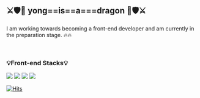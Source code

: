 
## ⚔️🛡️🐉 yong==is==a===dragon  🐉🛡️⚔️

I am working towards becoming a front-end developer and am currently in the preparation stage. 🔥🔥

<br>

### 💡Front-end Stacks💡
         
<img src="https://img.shields.io/badge/HTML5-E34F26?style=flat-square&logo=HTML5&logoColor=white" /> <img src="https://img.shields.io/badge/CSS3-1572B6?style=flat-square&logo=CSS3&logoColor=white" /> <img src="https://img.shields.io/badge/JavaScript-F7DF1E?style=flat-square&logo=JavaScript&logoColor=white" /> <img src="https://img.shields.io/badge/React-61DAFB?style=flat-square&logo=React&logoColor=white"/>

[![Hits](https://hits.seeyoufarm.com/api/count/incr/badge.svg?url=https%3A%2F%2Fgithub.com%2Fyongisadragon&count_bg=%23FFA1A7&title_bg=%237A7A7A&icon=&icon_color=%23E7E7E7&title=hits&edge_flat=true)](https://github.com/yongisadragon)

<!-- [![Top Langs](https://github-readme-stats.vercel.app/api/top-langs/?username=yongisadragon&layout=compact)](https://github.com/yongisadragon) -->
